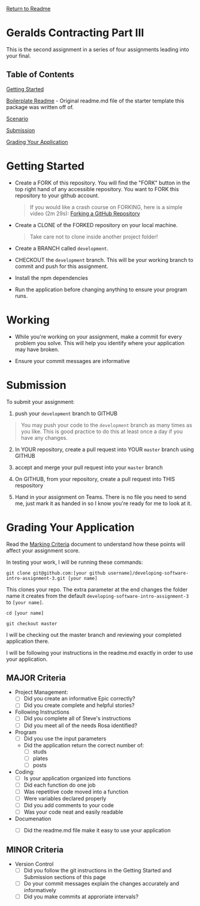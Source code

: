 [Return to Readme](../readme.md)

# Geralds Contracting Part III

This is the second assignment in a series of four assignments leading into your final.

## Table of Contents

[Getting Started](#getting-started)

[Boilerplate Readme](./boilerplate.md) - Original readme.md file of the starter template this package was written off of.

[Scenario](./scenario.md)

[Submission](#submission)

[Grading Your Application](#grading-your-application)

# Getting Started

  * Create a FORK of this repository. You will find the "FORK" button in the top right hand of any accessible repository. You want to FORK this repository to your github account.

     > If you would like a crash course on FORKING, here is a simple video (2m 29s): [Forking a GitHub Repository](https://www.youtube.com/watch?v=f5grYMXbAV0)

  * Create a CLONE of the FORKED repository on your local machine.

    > Take care not to clone inside another project folder!

  * Create a BRANCH called `development`.

  * CHECKOUT the `development` branch. This will be your working branch to commit and push for this assignment.

  * Install the npm dependencies

  * Run the application before changing anything to ensure your program runs.

# Working

  * While you're working on your assignment, make a commit for every problem you solve. This will help you identify where your application may have broken.

  * Ensure your commit messages are informative

# Submission

To submit your assignment:

  1. push your `development` branch to GITHUB
    
  > You may push your code to the `development` branch as many times as you like. This is good practice to do this at least once a day if you have any changes.

  2. In YOUR repository, create a pull request into YOUR `master` branch using GITHUB

  3. accept and merge your pull request into your `master` branch

  4. On GITHUB, from your repository, create a pull request into THIS respository

  5. Hand in your assignment on Teams. There is no file you need to send me, just mark it as handed in so I know you're ready for me to look at it.

# Grading Your Application

Read the [Marking Criteria](./marking-criteria.md) document to understand how these points will affect your assignment score.

In testing your work, I will be running these commands:

```
git clone git@github.com:[your github username]/developing-software-intro-assignment-3.git [your name]
```
This clones your repo. The extra parameter at the end changes the folder name it creates from the default `developing-software-intro-assignment-3` to `[your name]`.

```
cd [your name]

git checkout master
```
I will be checking out the master branch and reviewing your completed application there.

I will be following your instructions in the readme.md exactly in order to use your application.

## MAJOR Criteria

  - Project Management:
    - [ ] Did you create an informative Epic correctly?
    - [ ] Did you create complete and helpful stories?

  - Following Instructions
    - [ ] Did you complete all of Steve's instructions
    - [ ] Did you meet all of the needs Rosa identified?

  - Program
    - [ ] Did you use the input parameters
    - Did the application return the correct number of:
      - [ ] studs
      - [ ] plates
      - [ ] posts

  - Coding:
    - [ ] Is your application organized into functions
    - [ ] Did each function do one job
    - [ ] Was repetitive code moved into a function
    - [ ] Were variables declared properly
    - [ ] Did you add comments to your code
    - [ ] Was your code neat and easily readable

  - Documenation
    - [ ] Did the readme.md file make it easy to use your application
  

## MINOR Criteria

  - Version Control
    - [ ] Did you follow the git instructions in the Getting Started and Submission sections of this page
    - [ ] Do your commit messages explain the changes accurately and informatively
    - [ ] Did you make commits at approriate intervals?